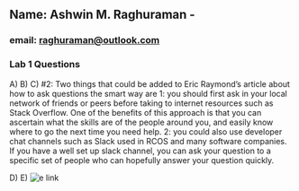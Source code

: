 ## Name: Ashwin M. Raghuraman - 
### email: raghuraman@outlook.com
### Lab 1 Questions
A)
B)
C)
	#2: Two things that could be added to Eric Raymond’s article about how to ask questions the smart way are 1: you should first ask in your local network of friends or peers before taking to internet resources such as Stack Overflow. One of the benefits of this approach is that you can ascertain what the skills are of the people around you, and easily know where to go the next time you need help. 2: you could also use developer chat channels such as Slack used in RCOS and many software companies. If you have a well set up slack channel, you can ask your question to a specific set of people who can hopefully answer your question quickly.

D)
E) ![e link](https://github.com/axptwig/CSCI-2963--Intro-to-Open-Source/tree/master/images/e.jpg)         

   
